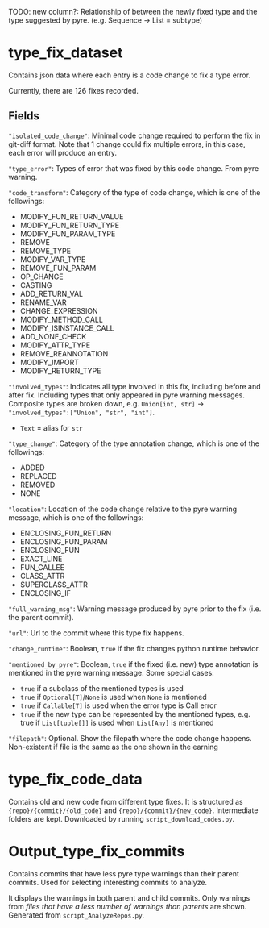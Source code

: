 TODO: new column?: Relationship of between the newly fixed type and the type suggested by pyre. (e.g. Sequence -> List = subtype)

# type_fix_dataset #
Contains json data where each entry is a code change to fix a type error.

Currently, there are 126 fixes recorded.

## Fields ##
`"isolated_code_change"`: Minimal code change required to perform the fix in git-diff format. Note that 1 change could fix multiple errors, in this case, each error will produce an entry.

`"type_error"`: Types of error that was fixed by this code change. From pyre warning.

`"code_transform"`: Category of the type of code change, which is one of the followings:
- MODIFY_FUN_RETURN_VALUE
- MODIFY_FUN_RETURN_TYPE
- MODIFY_FUN_PARAM_TYPE
- REMOVE
- REMOVE_TYPE
- MODIFY_VAR_TYPE
- REMOVE_FUN_PARAM
- OP_CHANGE
- CASTING
- ADD_RETURN_VAL
- RENAME_VAR
- CHANGE_EXPRESSION
- MODIFY_METHOD_CALL
- MODIFY_ISINSTANCE_CALL
- ADD_NONE_CHECK
- MODIFY_ATTR_TYPE
- REMOVE_REANNOTATION
- MODIFY_IMPORT
- MODIFY_RETURN_TYPE

`"involved_types"`: Indicates all type involved in this fix, including before and after fix. Including types that only appeared in pyre warning messages. Composite types are broken down, e.g. `Union[int, str]` -> `"involved_types":["Union", "str", "int"]`.
- `Text` = alias for `str`

`"type_change"`: Category of the type annotation change, which is one of the followings:
- ADDED
- REPLACED
- REMOVED
- NONE

`"location"`: Location of the code change relative to the pyre warning message, which is one of the followings:
- ENCLOSING_FUN_RETURN
- ENCLOSING_FUN_PARAM
- ENCLOSING_FUN
- EXACT_LINE
- FUN_CALLEE
- CLASS_ATTR
- SUPERCLASS_ATTR
- ENCLOSING_IF

`"full_warning_msg"`: Warning message produced by pyre prior to the fix (i.e. the parent commit).

`"url"`: Url to the commit where this type fix happens. 

`"change_runtime"`: Boolean, `true` if the fix changes python runtime behavior.

`"mentioned_by_pyre"`: Boolean, `true` if the fixed (i.e. new) type annotation is mentioned in the pyre warning message. Some special cases:
- `true` if a subclass of the mentioned types is used
- `true` if `Optional[T]`/`None` is used when `None` is mentioned
- `true` if `Callable[T]` is used when the error type is Call error
- `true` if the new type can be represented by the mentioned types, e.g. true if `List[tuple[]]` is used when `List[Any]` is mentioned

<!-- `"custom_type"`: Boolean, `true` if a customly defined type is used, e.g. `license_formats: ElementsType = ()` with `ElementsType = Union[Sequence[T], Dict[T, float], KeysView[T]]`. -->

`"filepath"`: Optional. Show the filepath where the code change happens. Non-existent if file is the same as the one shown in the earning

# type_fix_code_data #
Contains old and new code from different type fixes. It is structured as `{repo}/{commit}/{old_code}` and `{repo}/{commit}/{new_code}`. Intermediate folders are kept. Downloaded by running `script_download_codes.py`.

# Output_type_fix_commits #
Contains commits that have less pyre type warnings than their parent commits. Used for selecting interesting commits to analyze.

It displays the warnings in both parent and child commits. Only warnings from *files that have a less number of warnings than parents* are shown. Generated from `script_AnalyzeRepos.py`.